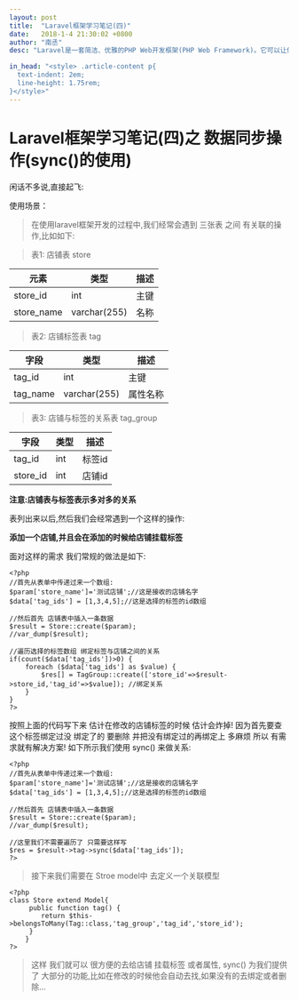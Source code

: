 ```yaml
---
layout: post
title:  "Laravel框架学习笔记(四)"
date:   2018-1-4 21:30:02 +0800
author: "南丞"
desc: "Laravel是一套简洁、优雅的PHP Web开发框架(PHP Web Framework)。它可以让你从面条一样杂乱的代码中解脱出来；它可以帮你构建一个完美的网络APP，而且每行代码都可以简洁、富于表达力。"

in_head: "<style> .article-content p{
  text-indent: 2em;
  line-height: 1.75rem;
}</style>"
---
```

# Laravel框架学习笔记(四)之 数据同步操作(sync()的使用)

闲话不多说,直接起飞:

使用场景：

>  在使用laravel框架开发的过程中,我们经常会遇到 三张表 之间 有关联的操作,比如如下:

>  表1:  店铺表 store


|元素|类型 | 描述|
|----|-----|----|
|store_id|int|主键|
|store_name|varchar(255)|名称|

> 表2: 店铺标签表 tag

|字段|类型|描述|
|----|----|----|
|tag_id|int|主键|
|tag_name|varchar(255)|属性名称|

> 表3: 店铺与标签的关系表 tag_group

|字段|类型|描述|
|----|----|----|
|tag_id|int|标签id|
|store_id|int|店铺id|

**注意:店铺表与标签表示多对多的关系** 

表列出来以后,然后我们会经常遇到一个这样的操作:

**添加一个店铺,并且会在添加的时候给店铺挂载标签**

面对这样的需求 我们常规的做法是如下:


``` 
<?php
//首先从表单中传递过来一个数组:
$param['store_name']='测试店铺';//这是接收的店铺名字
$data['tag_ids'] = [1,3,4,5];//这是选择的标签的id数组  

//然后首先 店铺表中插入一条数据
$result = Store::create($param);  
//var_dump($result);

//遍历选择的标签数组 绑定标签与店铺之间的关系
if(count($data['tag_ids'])>0) {
    foreach ($data['tag_ids'] as $value) {
        $res[] = TagGroup::create(['store_id'=>$result->store_id,'tag_id'=>$value]); //绑定关系
    }
}
?>

```

按照上面的代码写下来 估计在修改的店铺标签的时候 估计会炸掉! 因为首先要查 这个标签绑定过没 绑定了的 要删除 并把没有绑定过的再绑定上 多麻烦 所以 有需求就有解决方案! 如下所示我们使用 sync() 来做关系:


```
<?php
//首先从表单中传递过来一个数组:
$param['store_name']='测试店铺';//这是接收的店铺名字
$data['tag_ids'] = [1,3,4,5];//这是选择的标签的id数组  

//然后首先 店铺表中插入一条数据
$result = Store::create($param);  
//var_dump($result);

//这里我们不需要遍历了 只需要这样写
$res = $result->tag->sync($data['tag_ids']); 
?>

```

> 接下来我们需要在  Stroe model中 去定义一个关联模型


```
<?php
class Store extend Model{
     public function tag() {
        return $this->belongsToMany(Tag::class,'tag_group','tag_id','store_id');
     }
    }
?>

```

> 这样 我们就可以 很方便的去给店铺 挂载标签 或者属性, sync() 为我们提供了 大部分的功能,比如在修改的时候他会自动去找,如果没有的去绑定或者删除...








